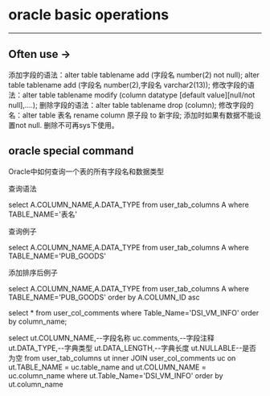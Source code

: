 # oracle basic operations 
---
## Often use ->
添加字段的语法：alter table tablename add (字段名 number(2) not null);
alter table tablename add (字段名 number(2),字段名 varchar2(13));
修改字段的语法：alter table tablename modify (column datatype [default value][null/not null],….);
删除字段的语法：alter table tablename drop (column);
修改字段的名：alter table 表名 rename column 原子段 to 新字段;
添加时如果有数据不能设置not null.
删除不可再sys下使用。

## oracle special command

Oracle中如何查询一个表的所有字段名和数据类型

查询语法

select A.COLUMN_NAME,A.DATA_TYPE  from user_tab_columns A
where TABLE_NAME='表名'

查询例子

select A.COLUMN_NAME,A.DATA_TYPE  from user_tab_columns A
where TABLE_NAME='PUB_GOODS'

添加排序后例子

select A.COLUMN_NAME,A.DATA_TYPE  from user_tab_columns A
where TABLE_NAME='PUB_GOODS'
order by A.COLUMN_ID asc



select *
from user_col_comments
where Table_Name='DSI_VM_INFO'
order by column_name;



select
    ut.COLUMN_NAME,--字段名称
    uc.comments,--字段注释
    ut.DATA_TYPE,--字典类型
    ut.DATA_LENGTH,--字典长度
    ut.NULLABLE--是否为空
from user_tab_columns  ut
         inner JOIN user_col_comments uc
                    on ut.TABLE_NAME  = uc.table_name and ut.COLUMN_NAME = uc.column_name
where ut.Table_Name='DSI_VM_INFO'
order by ut.column_name